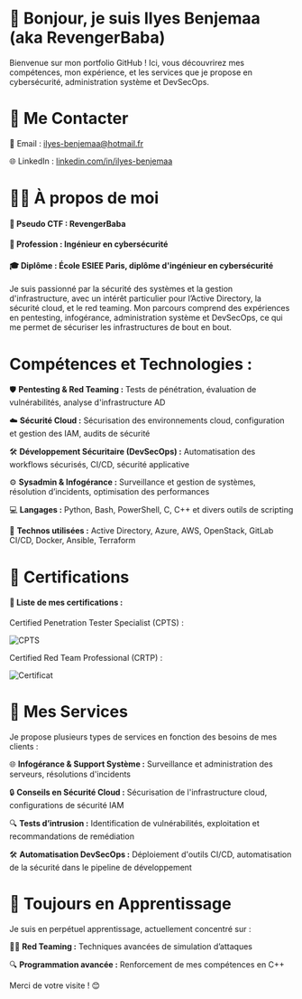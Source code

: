 # 👋 Bonjour, je suis Ilyes Benjemaa (aka RevengerBaba)

Bienvenue sur mon portfolio GitHub ! Ici, vous découvrirez mes compétences, mon expérience, et les services que je propose en cybersécurité, administration système et DevSecOps.

# 💌 Me Contacter


📧 Email : ilyes-benjemaa@hotmail.fr

🌐 LinkedIn : [linkedin.com/in/ilyes-benjemaa](https://www.linkedin.com/in/ilyes-benjemaa/)

# 👨‍💻 À propos de moi
#### 🎯 Pseudo CTF : RevengerBaba
#### 💼 Profession : Ingénieur en cybersécurité
#### 🎓 Diplôme : École ESIEE Paris, diplôme d'ingénieur en cybersécurité

Je suis passionné par la sécurité des systèmes et la gestion d'infrastructure, avec un intérêt particulier pour l’Active Directory, la sécurité cloud, et le red teaming. Mon parcours comprend des expériences en pentesting, infogérance, administration système et DevSecOps, ce qui me permet de sécuriser les infrastructures de bout en bout.


# Compétences et Technologies :

🛡️ **Pentesting & Red Teaming :** Tests de pénétration, évaluation de vulnérabilités, analyse d'infrastructure AD

☁️ **Sécurité Cloud :** Sécurisation des environnements cloud, configuration et gestion des IAM, audits de sécurité

🛠️ **Développement Sécuritaire (DevSecOps) :** Automatisation des workflows sécurisés, CI/CD, sécurité applicative

⚙️ **Sysadmin & Infogérance :** Surveillance et gestion de systèmes, résolution d’incidents, optimisation des performances

💻 **Langages :** Python, Bash, PowerShell, C, C++ et divers outils de scripting

🔐 **Technos utilisées :** Active Directory, Azure, AWS, OpenStack, GitLab CI/CD, Docker,  Ansible, Terraform


# 📜 Certifications

#### 📌 Liste de mes certifications :

Certified Penetration Tester Specialist (CPTS) :

![CPTS](https://github.com/user-attachments/assets/7e750771-bde5-41f1-b8ad-b017c931da8a)

Certified Red Team Professional (CRTP) :

![Certificat](https://github.com/user-attachments/assets/7ac42acf-ef5c-4157-80d8-29ad2832e739)


# 🎯 Mes Services

Je propose plusieurs types de services en fonction des besoins de mes clients :


🌐 **Infogérance & Support Système :** Surveillance et administration des serveurs, résolutions d'incidents

🔒 **Conseils en Sécurité Cloud :** Sécurisation de l'infrastructure cloud, configurations de sécurité IAM

🔍 **Tests d’intrusion :** Identification de vulnérabilités, exploitation et recommandations de remédiation

🛠️ **Automatisation DevSecOps :** Déploiement d'outils CI/CD, automatisation de la sécurité dans le pipeline de développement



# 🌱 Toujours en Apprentissage

Je suis en perpétuel apprentissage, actuellement concentré sur :

🕵️‍♂️ **Red Teaming :** Techniques avancées de simulation d’attaques

🔍 **Programmation avancée :** Renforcement de mes compétences en C++

Merci de votre visite ! 😊

<!---
ilyes-benjemaa-0day/ilyes-benjemaa-0day is a ✨ special ✨ repository because its `README.md` (this file) appears on your GitHub profile.
You can click the Preview link to take a look at your changes.
--->
